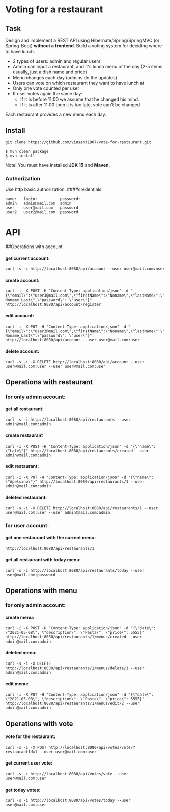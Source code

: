 # Voting for a restaurant
## Task
Design and implement a REST API using Hibernate/Spring/SpringMVC (or Spring-Boot) **without a frontend**.
Build a voting system for deciding where to have lunch.

* 2 types of users: admin and regular users
* Admin can input a restaurant, and it's lunch menu of the day (2-5 items usually, just a dish name and price)
* Menu changes each day (admins do the updates)
* Users can vote on which restaurant they want to have lunch at
* Only one vote counted per user
* If user votes again the same day:
    - If it is before 11:00 we assume that he changed his mind.
    - If it is after 11:00 then it is too late, vote can't be changed

Each restaurant provides a new menu each day.

## Install
```console
git clone https://github.com/vinsent1907/vote-for-restaurant.git
```
```console
$ mvn clean package
$ mvn install
```
Note! You must have installed **JDK 15** and **Maven**.

### Authorization
Use http basic authorization.
####credentials:
```console
name:   login:          password:
admin   admin@mail.com  admin  
user    user@mail.com   password
user2   user2@mail.com  password
```
# API

[comment]: <> (You can see full REST API documentation at [/api-docs]&#40;http://localhost:8080/swagger-ui/index.html&#41; after deploy.)
[comment]: <> (Access to documentation allowed only for admin profile.)

##Operations with account
#### get current account:
`curl -s -i http://localhost:8080/api/account --user user@mail.com:user`

#### create account:
`curl -i -X POST -H "Content-Type: application/json" -d "{\"email\":\"user3@mail.com\",\"firstName\":\"Noname\",\"lastName\":\"Noname_Last\",\"password\": \"user\"}" http://localhost:8080/api/account/register`
#### edit account:
`curl -i -X PUT -H "Content-Type: application/json" -d "{\"email\":\"user3@mail.com\",\"firstName\":\"Noname\",\"lastName\":\"Noname_Last\",\"password\": \"user\"}" http://localhost:8080/api/account --user user@mail.com:user`
#### delete account:
`curl -s -i -X DELETE http://localhost:8080/api/account --user user@mail.com:user --user user@mail.com:user`


## Operations with restaurant
###  for only admin account:
#### get all restaurant:
`curl -s -i http://localhost:8080/api/restaurants --user admin@mail.com:admin`

#### create restaurant
`curl -i -X POST -H "Content-Type: application/json" -d "{\"name\": \"Late\"}" http://localhost:8080/api/restaurants/created --user admin@mail.com:admin`

#### edit restaurant:
`curl -i -X PUT -H "Content-Type: application/json" -d "{\"name\": \"Apelsino\"}" http://localhost:8080/api/restaurants/1 --user admin@mail.com:admin`

#### deleted restaurant:
`curl -s -i -X DELETE http://localhost:8080/api/restaurants/1 --user user@mail.com:user --user admin@mail.com:admin`


### for user account:
#### get one restaurant with the current menu:
`http://localhost:8080/api/restaurants/1`

#### get all restaurant with today menu:
`curl -s -i http://localhost:8080/api/restaurants/today --user user@mail.com:password`

## Operations with menu
###  for only admin account:
#### create menu:
`curl -i -X POST -H "Content-Type: application/json" -d "{\"date\": \"2021-05-08\", \"description\": \"Pasta\", \"price\": 5555}" http://localhost:8080/api/restaurants/1/menus/created --user admin@mail.com:admin`

#### deleted menu:
`curl -s -i -X DELETE http://localhost:8080/api/restaurants/1/menus/delete/1 --user admin@mail.com:admin`

#### edit menu:
`curl -i -X PUT -H "Content-Type: application/json" -d "{\"date\": \"2021-05-08\", \"description\": \"Pasta\", \"price\": 5555}" http://localhost:8080/api/restaurants/1/menus/edit/2 --user admin@mail.com:admin`


## Operations with vote

#### vote for the restaurant:
`curl -s -i -X POST http://localhost:8080/api/votes/vote/?restaurantId=1 --user user@mail.com:user`

#### get current user vote:
`curl -s -i http://localhost:8080/api/votes/vote --user user@mail.com:user`

#### get today votes:
`curl -s -i http://localhost:8080/api/votes/today --user user@mail.com:user` 